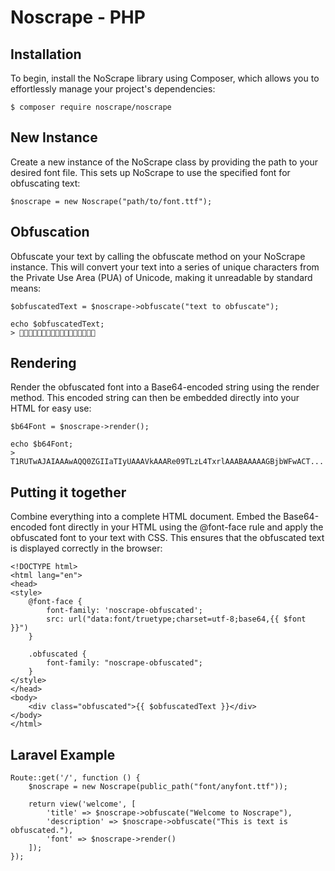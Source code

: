 # Noscrape - PHP

## Installation
To begin, install the NoScrape library using Composer, which allows you to effortlessly manage your project's dependencies:

    $ composer require noscrape/noscrape

## New Instance
Create a new instance of the NoScrape class by providing the path to your desired font file. This sets up NoScrape to use the specified font for obfuscating text:
    
    $noscrape = new Noscrape("path/to/font.ttf");

## Obfuscation
Obfuscate your text by calling the obfuscate method on your NoScrape instance. This will convert your text into a series of unique characters from the Private Use Area (PUA) of Unicode, making it unreadable by standard means:
    
    $obfuscatedText = $noscrape->obfuscate("text to obfuscate");

    echo $obfuscatedText;
    > 

## Rendering
Render the obfuscated font into a Base64-encoded string using the render method. This encoded string can then be embedded directly into your HTML for easy use:
    
    $b64Font = $noscrape->render();

    echo $b64Font;
    > T1RUTwAJAIAAAwAQQ0ZGIIaTIyUAAAVkAAARe09TLzL4TxrlAAABAAAAAGBjbWFwACT...

## Putting it together
Combine everything into a complete HTML document. Embed the Base64-encoded font directly in your HTML using the @font-face rule and apply the obfuscated font to your text with CSS. This ensures that the obfuscated text is displayed correctly in the browser:
    
    <!DOCTYPE html>
    <html lang="en">
    <head>
    <style>
        @font-face {
            font-family: 'noscrape-obfuscated';
            src: url("data:font/truetype;charset=utf-8;base64,{{ $font }}")
        }

        .obfuscated {
            font-family: "noscrape-obfuscated";
        }
    </style>
    </head>
    <body>
        <div class="obfuscated">{{ $obfuscatedText }}</div>
    </body>
    </html>

## Laravel Example

    Route::get('/', function () {
        $noscrape = new Noscrape(public_path("font/anyfont.ttf"));
    
        return view('welcome', [
            'title' => $noscrape->obfuscate("Welcome to Noscrape"),
            'description' => $noscrape->obfuscate("This is text is obfuscated."),
            'font' => $noscrape->render()
        ]);
    });
